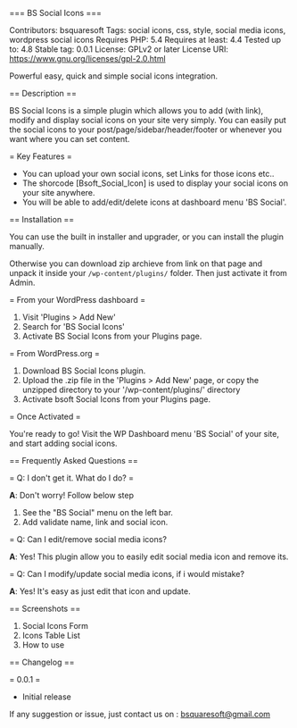 === BS Social Icons  ===

Contributors: bsquaresoft
Tags: social icons, css, style, social media icons, wordpress social icons
Requires PHP: 5.4
Requires at least: 4.4
Tested up to: 4.8
Stable tag: 0.0.1
License: GPLv2 or later
License URI: https://www.gnu.org/licenses/gpl-2.0.html

Powerful easy, quick and simple social icons integration.

== Description ==

BS Social Icons is a simple plugin which allows you to add (with link), modify and display social icons on your site very simply. You can easily put the social icons to your post/page/sidebar/header/footer or whenever you want where you can set content.

= Key Features =

* You can upload your own social icons, set Links for those icons etc..
* The shorcode [Bsoft_Social_Icon] is used to display your social icons on your site anywhere.
* You will be able to add/edit/delete icons at dashboard menu 'BS Social'.

== Installation ==

You can use the built in installer and upgrader, or you can install the plugin manually.

Otherwise you can download zip archieve from link on that page and unpack it inside your `/wp-content/plugins/` folder. Then just activate it from Admin.

= From your WordPress dashboard =

1. Visit 'Plugins > Add New'
2. Search for 'BS Social Icons'
3. Activate BS Social Icons from your Plugins page.

= From WordPress.org =

1. Download BS Social Icons plugin.
2. Upload the .zip file in the 'Plugins > Add New' page, or copy the unzipped directory to your '/wp-content/plugins/' directory
3. Activate bsoft Social Icons from your Plugins page.

= Once Activated =

You're ready to go!  Visit the WP Dashboard menu 'BS Social' of your site, and start adding social icons.

== Frequently Asked Questions ==

= Q: I don't get it.  What do I do? =

**A**: Don't worry! Follow below step

1. See the "BS Social" menu on the left bar.
2. Add validate name, link and social icon.

= Q: Can I edit/remove social media icons?

**A**: Yes! This plugin allow you to easily edit social media icon and remove its.

= Q: Can I modify/update social media icons, if i would mistake?

**A**: Yes! It's easy as just edit that icon and update.

== Screenshots ==

1. Social Icons Form
2. Icons Table List
3. How to use

== Changelog ==

= 0.0.1 =
 * Initial release

 If any suggestion or issue, just contact us on : bsquaresoft@gmail.com
